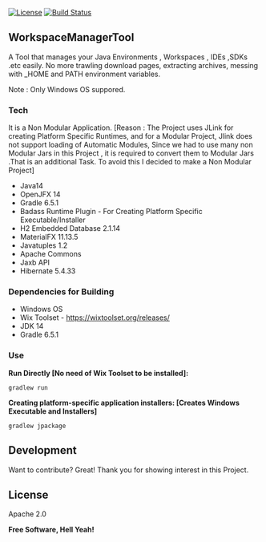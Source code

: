 [![License](https://img.shields.io/badge/License-Apache%202.0-blue.svg)](https://github.com/beryx-gist/badass-jlink-example-richtextfx/blob/master/LICENSE)
[![Build Status](https://img.shields.io/travis/beryx-gist/badass-jlink-example-richtextfx/master.svg?label=Build)](https://travis-ci.org/beryx-gist/badass-jlink-example-richtextfx)

## WorkspaceManagerTool ## 

A Tool that manages your Java Environments , Workspaces , IDEs ,SDKs .etc easily.
No more trawling download pages, extracting archives, messing with _HOME and PATH environment variables.

Note : Only Windows OS suppored.



### Tech

It is a Non Modular Application. [Reason  : The Project uses JLink for creating Platform Specific Runtimes, and for a Modular Project, Jlink does not support loading of Automatic Modules,
Since we had to use many non Modular Jars in this Project , it is required to convert them to Modular Jars .That is an additional Task. To avoid this I decided to make a Non Modular Project] 

* Java14
* OpenJFX 14
* Gradle 6.5.1
* Badass Runtime Plugin - For Creating Platform Specific Executable/Installer
* H2 Embedded Database 2.1.14
* MaterialFX 11.13.5
* Javatuples 1.2
* Apache Commons
* Jaxb API
* Hibernate 5.4.33 


### Dependencies for Building

* Windows OS
* Wix Toolset - https://wixtoolset.org/releases/
* JDK 14
* Gradle 6.5.1



### Use
**Run Directly [No need of Wix Toolset to be installed]:**
```
gradlew run
```
**Creating platform-specific application installers: [Creates Windows Executable and Installers]**
```
gradlew jpackage
```

## Development

Want to contribute? Great! Thank you for showing interest in this Project.


## License

Apache 2.0

**Free Software, Hell Yeah!**


